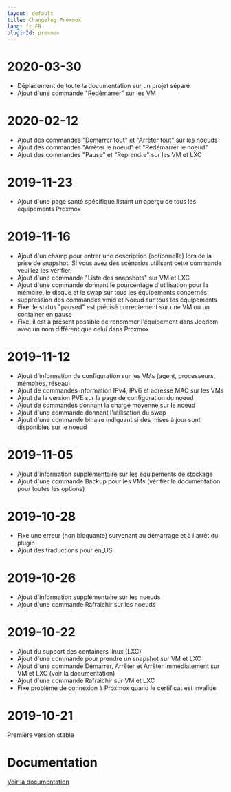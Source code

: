 ```yaml
---
layout: default
title: Changelog Proxmox
lang: fr_FR
pluginId: proxmox
---
```


# 2020-03-30

- Déplacement de toute la documentation sur un projet séparé
- Ajout d'une commande "Redémarrer" sur les VM

# 2020-02-12

- Ajout des commandes "Démarrer tout" et "Arrêter tout" sur les noeuds
- Ajout des commandes "Arrêter le noeud" et "Redémarrer le noeud"
- Ajout des commandes "Pause" et "Reprendre" sur les VM et LXC

# 2019-11-23

- Ajout d'une page santé spécifique listant un aperçu de tous les équipements Proxmox

# 2019-11-16

- Ajout d'un champ pour entrer une description (optionnelle) lors de la prise de snapshot. Si vous avez des scénarios utilisant cette commande veuillez les vérifier.
- Ajout d'une commande "Liste des snapshots" sur VM et LXC
- Ajout d'une commande donnant le pourcentage d'utilisation pour la mémoire, le disque et le swap sur tous les équipements concernés
- suppression des commandes vmid et Noeud sur tous les équipements
- Fixe: le status "paused" est précisé correctement sur une VM ou un container en pause
- Fixe: il est à présent possible de renommer l'équipement dans Jeedom avec un nom différent que celui dans Proxmox

# 2019-11-12

- Ajout d'information de configuration sur les VMs (agent, processeurs, mémoires, réseau)
- Ajout de commandes information IPv4, IPv6 et adresse MAC sur les VMs
- Ajout de la version PVE sur la page de configuration du noeud
- Ajout de commandes donnant la charge moyenne sur le noeud
- Ajout d'une commande donnant l'utilisation du swap
- Ajout d'une commande binaire indiquant si des mises à jour sont disponibles sur le noeud

# 2019-11-05

- Ajout d'information supplémentaire sur les équipements de stockage
- Ajout d'une commande Backup pour les VMs (vérifier la documentation pour toutes les options)

# 2019-10-28

- Fixe une erreur (non bloquante) survenant au démarrage et à l'arrêt du plugin
- Ajout des traductions pour en_US

# 2019-10-26

- Ajout d'information supplémentaire sur les noeuds
- Ajout d'une commande Rafraichir sur les noeuds

# 2019-10-22

- Ajout du support des containers linux (LXC)
- Ajout d'une commande pour prendre un snapshot sur VM et LXC
- Ajout d'une commande Démarrer, Arrêter et Arrêter immédiatement sur VM et LXC (voir la documentation)
- Ajout d'une commande Rafraichir sur VM et LXC
- Fixe problème de connexion à Proxmox quand le certificat est invalide

# 2019-10-21

Première version stable

# Documentation

[Voir la documentation]({{site.baseurl}}/{{page.pluginId}}/{{page.lang}})
